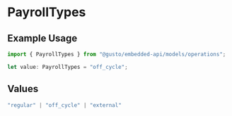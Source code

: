 # PayrollTypes

## Example Usage

```typescript
import { PayrollTypes } from "@gusto/embedded-api/models/operations";

let value: PayrollTypes = "off_cycle";
```

## Values

```typescript
"regular" | "off_cycle" | "external"
```